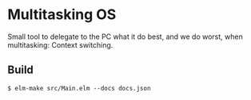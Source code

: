 Multitasking OS
===============

Small tool to delegate to the PC what it do best, and we do worst, when multitasking: Context switching.

Build
-----

    $ elm-make src/Main.elm --docs docs.json

